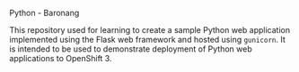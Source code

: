Python - Baronang

This repository used for learning to create a sample Python web application implemented using the Flask web framework and hosted using ``gunicorn``. It is intended to be used to demonstrate deployment of Python web applications to OpenShift 3.
